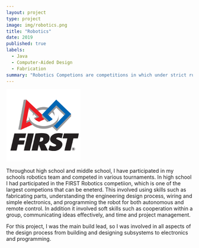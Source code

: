 ```yaml
---
layout: project
type: project
image: img/robotics.png
title: "Robotics"
date: 2019
published: true
labels:
  - Java
  - Computer-Aided Design
  - Fabrication
summary: "Robotics Competions are competitions in which under strict rules and limited time and resources, teams of high school students are challenged to build industrial-size robots to play a difficult field game in alliance with other teams, while also fundraising to meet their goals, designing a team “brand,” and advancing respect and appreciation for STEM within the local community."
---
```


<div class="text-center p-4">
  <img width="200px" src="../img/First-Logo.png" class="img-thumbnail" >
</div>

Throughout high school and middle school, I have participated in my schools robotics team and competed in various tournaments. In high school I had participated in the FIRST Robotics competiion, which is one of the largest competions that can be eneterd. This involved using skills such as fabricating parts, understanding the engineering design process, wiring and simple electronics, and programming the robot for both autonomous and remote control. In addition it involved soft skills such as cooperation within a group, communicating ideas effectively, and time and project management. 

For this project, I was the main build lead, so I was involved in all aspects of the design process from building and designing subsystems to electronics and programming.
